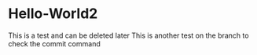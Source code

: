 # Hello-World2
This is a test and can be deleted later
This is another test on the branch to check the commit command
